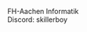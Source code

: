FH-Aachen Informatik <br>
Discord: skillerboy
<!---
Skill3rboy/Skill3rboy is a ✨ special ✨ repository because its `README.md` (this file) appears on your GitHub profile.
You can click the Preview link to take a look at your changes.
--->
